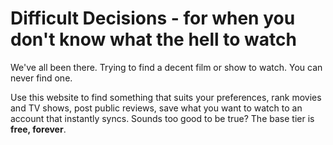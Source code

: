 # Difficult Decisions - for when you don't know what the hell to watch

We've all been there. Trying to find a decent film or show to watch.
You can never find one.

Use this website to find something that suits your preferences, rank movies and TV shows, post public reviews, save what you want to watch to an account that instantly syncs.
Sounds too good to be true? The base tier is **free, forever**.